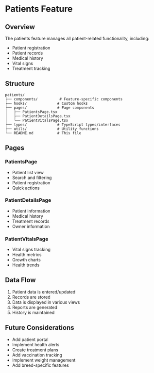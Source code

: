 # Patients Feature

## Overview

The patients feature manages all patient-related functionality, including:

- Patient registration
- Patient records
- Medical history
- Vital signs
- Treatment tracking

## Structure

```
patients/
├── components/          # Feature-specific components
├── hooks/              # Custom hooks
├── pages/              # Page components
│   ├── PatientsPage.tsx
│   ├── PatientDetailsPage.tsx
│   └── PatientVitalsPage.tsx
├── types/              # TypeScript types/interfaces
├── utils/              # Utility functions
└── README.md           # This file
```

## Pages

### PatientsPage

- Patient list view
- Search and filtering
- Patient registration
- Quick actions

### PatientDetailsPage

- Patient information
- Medical history
- Treatment records
- Owner information

### PatientVitalsPage

- Vital signs tracking
- Health metrics
- Growth charts
- Health trends

## Data Flow

1. Patient data is entered/updated
2. Records are stored
3. Data is displayed in various views
4. Reports are generated
5. History is maintained

## Future Considerations

- Add patient portal
- Implement health alerts
- Create treatment plans
- Add vaccination tracking
- Implement weight management
- Add breed-specific features
